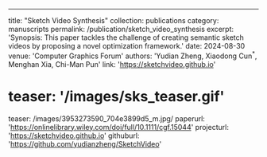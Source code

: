 ---
title: "Sketch Video Synthesis"
collection: publications
category: manuscripts
permalink: /publication/sketch_video_synthesis
excerpt: 'Synopsis: This paper tackles the challenge of creating semantic sketch videos by proposing a novel optimization framework.'
date: 2024-08-30
venue: 'Computer Graphics Forum'
authors: 'Yudian Zheng, Xiaodong Cun<sup>*</sup>, Menghan Xia, Chi-Man Pun'
link: 'https://sketchvideo.github.io'
# teaser: '/images/sks_teaser.gif'
teaser: /images/3953273590_704e3899d5_m.jpg/
paperurl: 'https://onlinelibrary.wiley.com/doi/full/10.1111/cgf.15044'
projecturl: 'https://sketchvideo.github.io'
githuburl: 'https://github.com/yudianzheng/SketchVideo'